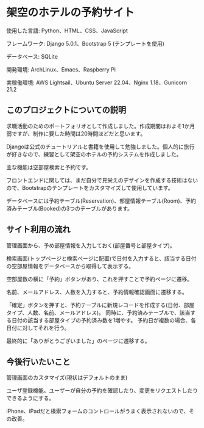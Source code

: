 # 架空のホテルの予約サイト

使用した言語: Python、HTML、CSS、JavaScript

フレームワーク: Django 5.0.1、Bootstrap 5 (テンプレートを使用)

データベース: SQLite

開発環境: ArchLinux、Emacs、Raspberry Pi

実稼働環境: AWS Lightsail、Ubuntu Server 22.04、Nginx 1.18、Gunicorn 21.2

## このプロジェクトについての説明

求職活動のためのポートフォリオとして作成しました。作成期間はおよそ1か月弱ですが、制作に要した時間は20時間ほどだと思います。

Djangoは公式のチュートリアルと書籍を使用して勉強しました。個人的に旅行が好きなので、練習として架空のホテルの予約システムを作成しました。

主な機能は空部屋検索と予約です。

フロントエンドに関しては、まだ自分で見栄えのデザインを作成する技術はないので、Bootstrapのテンプレートをカスタマイズして使用しています。

データベースには予約テーブル(Reservation)、部屋情報テーブル(Room)、予約済みテーブル(Booked)の3つのテーブルがあります。

## サイト利用の流れ
管理画面から、予め部屋情報を入力しておく(部屋番号と部屋タイプ)。

検索画面(トップページと検索ページに配置)で日付を入力すると、該当する日付の空部屋情報をデータベースから取得して表示する。

空部屋数の横に「予約」ボタンがあり、これを押すことで予約ページに遷移。

名前、メールアドレス、人数を入力すると、予約情報確認画面に遷移する。

「確定」ボタンを押すと、予約テーブルに新規レコードを作成する(日付、部屋タイプ、人数、名前、メールアドレス)。
同時に、予約済みテーブルで、該当する日付の該当する部屋タイプの予約済み数を1増やす。
予約日が複数の場合、各日付に対してそれを行う。

最終的に「ありがとうございました」のページに遷移する。

## 今後行いたいこと
管理画面のカスタマイズ(現状はデフォルトのまま)

ユーザ登録機能。ユーザーが自分の予約を確認したり、変更をリクエストしたりできるようにする。

iPhone、iPadだと検索フォームのコントロールがうまく表示されないので、その改善。
